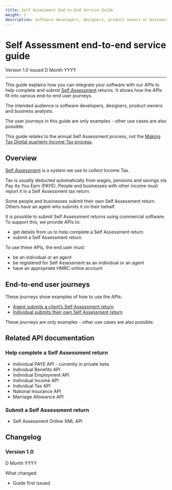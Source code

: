 ```yaml
---
title: Self Assessment End-to-End Service Guide
weight: 1
description: Software developers, designers, product owners or business analysts. Integrate your software with HMRC's Self Assessment APIs.
---
```


# Self Assessment end-to-end service guide

Version 1.0 issued D Month YYYY
***

This guide explains how you can integrate your software with our APIs to help complete and submit
[Self Assessment](https://www.gov.uk/self-assessment-tax-returns) returns.
It shows how the APIs fit into various end-to-end user journeys.

The intended audience is software developers, designers, product owners and business analysts.

The user journeys in this guide are only examples - other use cases are also possible.

This guide relates to the annual Self Assessment process, not the [Making Tax Digital quarterly Income Tax process](https://developer.service.hmrc.gov.uk/api-documentation/docs/api?filter=income-tax).


## Overview

[Self Assessment](https://www.gov.uk/self-assessment-tax-returns) is a system we use to collect Income Tax.

Tax is usually deducted automatically from wages, pensions and savings via Pay As You Earn (PAYE). People and businesses with other income must report it in a Self Assessment tax return.

Some people and businesses submit their own Self Assessment return. Others have an agent who submits it on their behalf.

It is possible to submit Self Assessment returns using commercial software. To support this, we provide APIs to:

* get details from us to help complete a Self Assessment return
* submit a Self Assessment return

To use these APIs, the end user must:

* be an individual or an agent
* be registered for Self Assessment as an individual or an agent
* have an appropriate HMRC online account


## End-to-end user journeys

These journeys show examples of how to use the APIs:

* [Agent submits a client’s Self Assessment return](#)
* [Individual submits their own Self Assessment return](#)

These journeys are only examples - other use cases are also possible.


## Related API documentation

### Help complete a Self Assessment return

* Individual PAYE API - currently in private beta
* Individual Benefits API
* Individual Employment API
* Individual Income API
* Individual Tax API
* National Insurance API
* Marriage Allowance API

### Submit a Self Assessment return

* Self Assessment Online XML API

## Changelog

### Version 1.0

D Month YYYY

What changed:

* Guide first issued
